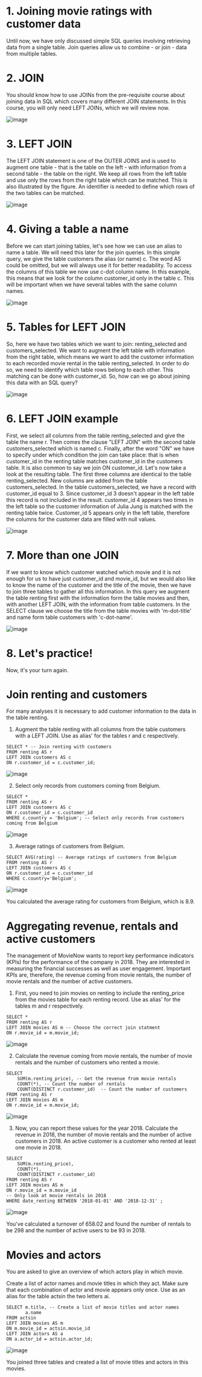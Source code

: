 # 1. Joining movie ratings with customer data

Until now, we have only discussed simple SQL queries involving retrieving data from a single table. Join queries allow us to combine - or join - data from multiple tables.

# 2. JOIN

You should know how to use JOINs from the pre-requisite course about joining data in SQL which covers many different JOIN statements. In this course, you will only need LEFT JOINs, which we will review now.

![image](https://github.com/artempohribnyi/datacamp/assets/113499718/41651063-51a1-40fb-996a-c26704b09eb6)

# 3. LEFT JOIN

The LEFT JOIN statement is one of the OUTER JOINS and is used to augment one table - that is the table on the left - with information from a second table - the table on the right. We keep all rows from the left table and use only the rows from the right table which can be matched. This is also illustrated by the figure. An identifier is needed to define which rows of the two tables can be matched.

![image](https://github.com/artempohribnyi/datacamp/assets/113499718/9b484397-bbf5-4f95-ac76-24f78b2b0598)

# 4. Giving a table a name

Before we can start joining tables, let's see how we can use an alias to name a table. We will need this later for the join queries. In this simple query, we give the table customers the alias (or name) c. The word AS could be omitted, but we will always use it for better readability. To access the columns of this table we now use c-dot column name. In this example, this means that we look for the column customer_id only in the table c. This will be important when we have several tables with the same column names.

![image](https://github.com/artempohribnyi/datacamp/assets/113499718/3ae23b29-e2ac-4513-b9ff-1ec99cc6b3d3)

# 5. Tables for LEFT JOIN

So, here we have two tables which we want to join: renting_selected and customers_selected. We want to augment the left table with information from the right table, which means we want to add the customer information to each recorded movie rental in the table renting_selected. In order to do so, we need to identify which table rows belong to each other. This matching can be done with customer_id. So, how can we go about joining this data with an SQL query?

![image](https://github.com/artempohribnyi/datacamp/assets/113499718/bd4778d2-63e1-4984-a9f3-7dd8b17e2b00)

# 6. LEFT JOIN example

First, we select all columns from the table renting_selected and give the table the name r. Then comes the clause "LEFT JOIN" with the second table customers_selected which is named c. Finally, after the word "ON" we have to specify under which condition the join can take place: that is when customer_id in the renting table matches customer_id in the customers table. It is also common to say we join ON customer_id. Let's now take a look at the resulting table. The first three columns are identical to the table renting_selected. New columns are added from the table customers_selected. In the table customers_selected, we have a record with customer_id equal to 3. Since customer_id 3 doesn't appear in the left table this record is not included in the result. customer_id 4 appears two times in the left table so the customer information of Julia Jung is matched with the renting table twice. Customer_id 5 appears only in the left table, therefore the columns for the customer data are filled with null values.

![image](https://github.com/artempohribnyi/datacamp/assets/113499718/f74452d4-a301-462a-babb-b17ad6ec319c)

# 7. More than one JOIN

If we want to know which customer watched which movie and it is not enough for us to have just customer_id and movie_id, but we would also like to know the name of the customer and the title of the movie, then we have to join three tables to gather all this information. In this query we augment the table renting first with the information form the table movies and then, with another LEFT JOIN, with the information from table customers. In the SELECT clause we choose the title from the table movies with 'm-dot-title' and name form table customers with 'c-dot-name'.

![image](https://github.com/artempohribnyi/datacamp/assets/113499718/d35a06e9-dd02-440b-bcb7-736cc1fa7ed2)

# 8. Let's practice!

Now, it's your turn again.

# Join renting and customers

For many analyses it is necessary to add customer information to the data in the table renting.

1. Augment the table renting with all columns from the table customers with a LEFT JOIN.
Use as alias' for the tables r and c respectively.

```
SELECT * -- Join renting with customers
FROM renting AS r
LEFT JOIN customers AS c
ON r.customer_id = c.customer_id;
```
![image](https://github.com/artempohribnyi/datacamp/assets/113499718/29c73f95-74c9-488a-a9be-eaf045e91186)

2. Select only records from customers coming from Belgium.

```
SELECT *
FROM renting AS r
LEFT JOIN customers AS c
ON r.customer_id = c.customer_id
WHERE c.country = 'Belgium'; -- Select only records from customers coming from Belgium
```
![image](https://github.com/artempohribnyi/datacamp/assets/113499718/3218e143-dfb5-4ecb-9912-de0e9495f0e2)

3. Average ratings of customers from Belgium.

```
SELECT AVG(rating) -- Average ratings of customers from Belgium
FROM renting AS r
LEFT JOIN customers AS c
ON r.customer_id = c.customer_id
WHERE c.country='Belgium';
```
![image](https://github.com/artempohribnyi/datacamp/assets/113499718/211b997c-c96b-48a8-901e-6b6a4b4d073d)

You calculated the average rating for customers from Belgium, which is 8.9.

# Aggregating revenue, rentals and active customers

The management of MovieNow wants to report key performance indicators (KPIs) for the performance of the company in 2018. They are interested in measuring the financial successes as well as user engagement. Important KPIs are, therefore, the revenue coming from movie rentals, the number of movie rentals and the number of active customers.

1. First, you need to join movies on renting to include the renting_price from the movies table for each renting record.
Use as alias' for the tables m and r respectively.

```
SELECT *
FROM renting AS r
LEFT JOIN movies AS m -- Choose the correct join statment
ON r.movie_id = m.movie_id;
```
![image](https://github.com/artempohribnyi/datacamp/assets/113499718/9fcbeb02-9910-4b78-bb78-81bde3925a49)

2. Calculate the revenue coming from movie rentals, the number of movie rentals and the number of customers who rented a movie.

```
SELECT 
	SUM(m.renting_price), -- Get the revenue from movie rentals
	COUNT(*), -- Count the number of rentals
	COUNT(DISTINCT r.customer_id)  -- Count the number of customers
FROM renting AS r
LEFT JOIN movies AS m
ON r.movie_id = m.movie_id;
```
![image](https://github.com/artempohribnyi/datacamp/assets/113499718/803ac90e-4adf-421b-90f3-24caaf77e50c)

3. Now, you can report these values for the year 2018. Calculate the revenue in 2018, the number of movie rentals and the number of active customers in 2018. An active customer is a customer who rented at least one movie in 2018.

```
SELECT 
	SUM(m.renting_price), 
	COUNT(*), 
	COUNT(DISTINCT r.customer_id)
FROM renting AS r
LEFT JOIN movies AS m
ON r.movie_id = m.movie_id
-- Only look at movie rentals in 2018
WHERE date_renting BETWEEN '2018-01-01' AND '2018-12-31' ;
```

![image](https://github.com/artempohribnyi/datacamp/assets/113499718/6ae9950b-d7d9-4dc0-88a6-1623c2b2f1d1)

You've calculated a turnover of 658.02 and found the number of rentals to be 298 and the number of active users to be 93 in 2018.

# Movies and actors

You are asked to give an overview of which actors play in which movie.

Create a list of actor names and movie titles in which they act. Make sure that each combination of actor and movie appears only once.
Use as an alias for the table actsin the two letters ai.

```
SELECT m.title, -- Create a list of movie titles and actor names
       a.name
FROM actsin
LEFT JOIN movies AS m
ON m.movie_id = actsin.movie_id
LEFT JOIN actors AS a
ON a.actor_id = actsin.actor_id;
```

![image](https://github.com/artempohribnyi/datacamp/assets/113499718/be458679-cb25-45bf-90f8-d5621cd2fdc2)

You joined three tables and created a list of movie titles and actors in this movies.







